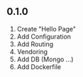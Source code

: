 ## 0.1.0

1. Create "Hello Page"
2. Add Configuration
3. Add Routing
4. Vendoring
4. Add DB (Mongo ...)
6. Add Dockerfile
